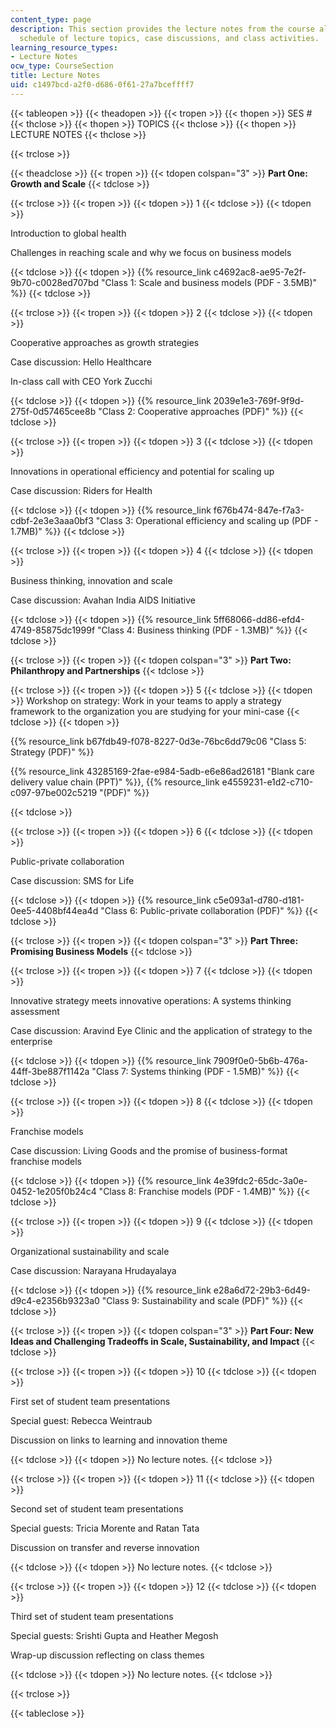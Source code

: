 ```yaml
---
content_type: page
description: This section provides the lecture notes from the course along with the
  schedule of lecture topics, case discussions, and class activities.
learning_resource_types:
- Lecture Notes
ocw_type: CourseSection
title: Lecture Notes
uid: c1497bcd-a2f0-d686-0f61-27a7bceffff7
---
```


{{< tableopen >}}
{{< theadopen >}}
{{< tropen >}}
{{< thopen >}}
SES #
{{< thclose >}}
{{< thopen >}}
TOPICS
{{< thclose >}}
{{< thopen >}}
LECTURE NOTES
{{< thclose >}}

{{< trclose >}}

{{< theadclose >}}
{{< tropen >}}
{{< tdopen colspan="3" >}}
**Part One: Growth and Scale**
{{< tdclose >}}

{{< trclose >}}
{{< tropen >}}
{{< tdopen >}}
1
{{< tdclose >}}
{{< tdopen >}}


Introduction to global health

Challenges in reaching scale and why we focus on business models


{{< tdclose >}}
{{< tdopen >}}
{{% resource_link c4692ac8-ae95-7e2f-9b70-c0028ed707bd "Class 1: Scale and business models (PDF - 3.5MB)" %}}
{{< tdclose >}}

{{< trclose >}}
{{< tropen >}}
{{< tdopen >}}
2
{{< tdclose >}}
{{< tdopen >}}


Cooperative approaches as growth strategies

Case discussion: Hello Healthcare

In-class call with CEO York Zucchi


{{< tdclose >}}
{{< tdopen >}}
{{% resource_link 2039e1e3-769f-9f9d-275f-0d57465cee8b "Class 2: Cooperative approaches (PDF)" %}}
{{< tdclose >}}

{{< trclose >}}
{{< tropen >}}
{{< tdopen >}}
3
{{< tdclose >}}
{{< tdopen >}}


Innovations in operational efficiency and potential for scaling up

Case discussion: Riders for Health


{{< tdclose >}}
{{< tdopen >}}
{{% resource_link f676b474-847e-f7a3-cdbf-2e3e3aaa0bf3 "Class 3: Operational efficiency and scaling up (PDF - 1.7MB)" %}}
{{< tdclose >}}

{{< trclose >}}
{{< tropen >}}
{{< tdopen >}}
4
{{< tdclose >}}
{{< tdopen >}}


Business thinking, innovation and scale

Case discussion: Avahan India AIDS Initiative


{{< tdclose >}}
{{< tdopen >}}
{{% resource_link 5ff68066-dd86-efd4-4749-85875dc1999f "Class 4: Business thinking (PDF - 1.3MB)" %}}
{{< tdclose >}}

{{< trclose >}}
{{< tropen >}}
{{< tdopen colspan="3" >}}
**Part Two: Philanthropy and Partnerships**
{{< tdclose >}}

{{< trclose >}}
{{< tropen >}}
{{< tdopen >}}
5
{{< tdclose >}}
{{< tdopen >}}
Workshop on strategy: Work in your teams to apply a strategy framework to the organization you are studying for your mini-case
{{< tdclose >}}
{{< tdopen >}}


{{% resource_link b67fdb49-f078-8227-0d3e-76bc6dd79c06 "Class 5: Strategy (PDF)" %}}

{{% resource_link 43285169-2fae-e984-5adb-e6e86ad26181 "Blank care delivery value chain (PPT)" %}}, {{% resource_link e4559231-e1d2-c710-c097-97be002c5219 "(PDF)" %}}


{{< tdclose >}}

{{< trclose >}}
{{< tropen >}}
{{< tdopen >}}
6
{{< tdclose >}}
{{< tdopen >}}


Public-private collaboration

Case discussion: SMS for Life


{{< tdclose >}}
{{< tdopen >}}
{{% resource_link c5e093a1-d780-d181-0ee5-4408bf44ea4d "Class 6: Public-private collaboration (PDF)" %}}
{{< tdclose >}}

{{< trclose >}}
{{< tropen >}}
{{< tdopen colspan="3" >}}
**Part Three: Promising Business Models**
{{< tdclose >}}

{{< trclose >}}
{{< tropen >}}
{{< tdopen >}}
7
{{< tdclose >}}
{{< tdopen >}}


Innovative strategy meets innovative operations: A systems thinking assessment

Case discussion: Aravind Eye Clinic and the application of strategy to the enterprise


{{< tdclose >}}
{{< tdopen >}}
{{% resource_link 7909f0e0-5b6b-476a-44ff-3be887f1142a "Class 7: Systems thinking (PDF - 1.5MB)" %}}
{{< tdclose >}}

{{< trclose >}}
{{< tropen >}}
{{< tdopen >}}
8
{{< tdclose >}}
{{< tdopen >}}


Franchise models

Case discussion: Living Goods and the promise of business-format franchise models


{{< tdclose >}}
{{< tdopen >}}
{{% resource_link 4e39fdc2-65dc-3a0e-0452-1e205f0b24c4 "Class 8: Franchise models (PDF - 1.4MB)" %}}
{{< tdclose >}}

{{< trclose >}}
{{< tropen >}}
{{< tdopen >}}
9
{{< tdclose >}}
{{< tdopen >}}


Organizational sustainability and scale

Case discussion: Narayana Hrudayalaya


{{< tdclose >}}
{{< tdopen >}}
{{% resource_link e28a6d72-29b3-6d49-d9c4-e2356b9323a0 "Class 9: Sustainability and scale (PDF)" %}}
{{< tdclose >}}

{{< trclose >}}
{{< tropen >}}
{{< tdopen colspan="3" >}}
**Part Four: New Ideas and Challenging Tradeoffs in Scale, Sustainability, and Impact**
{{< tdclose >}}

{{< trclose >}}
{{< tropen >}}
{{< tdopen >}}
10
{{< tdclose >}}
{{< tdopen >}}


First set of student team presentations

Special guest: Rebecca Weintraub

Discussion on links to learning and innovation theme


{{< tdclose >}}
{{< tdopen >}}
No lecture notes.
{{< tdclose >}}

{{< trclose >}}
{{< tropen >}}
{{< tdopen >}}
11
{{< tdclose >}}
{{< tdopen >}}


Second set of student team presentations

Special guests: Tricia Morente and Ratan Tata

Discussion on transfer and reverse innovation


{{< tdclose >}}
{{< tdopen >}}
No lecture notes.
{{< tdclose >}}

{{< trclose >}}
{{< tropen >}}
{{< tdopen >}}
12
{{< tdclose >}}
{{< tdopen >}}


Third set of student team presentations

Special guests: Srishti Gupta and Heather Megosh

Wrap-up discussion reflecting on class themes


{{< tdclose >}}
{{< tdopen >}}
No lecture notes.
{{< tdclose >}}

{{< trclose >}}

{{< tableclose >}}